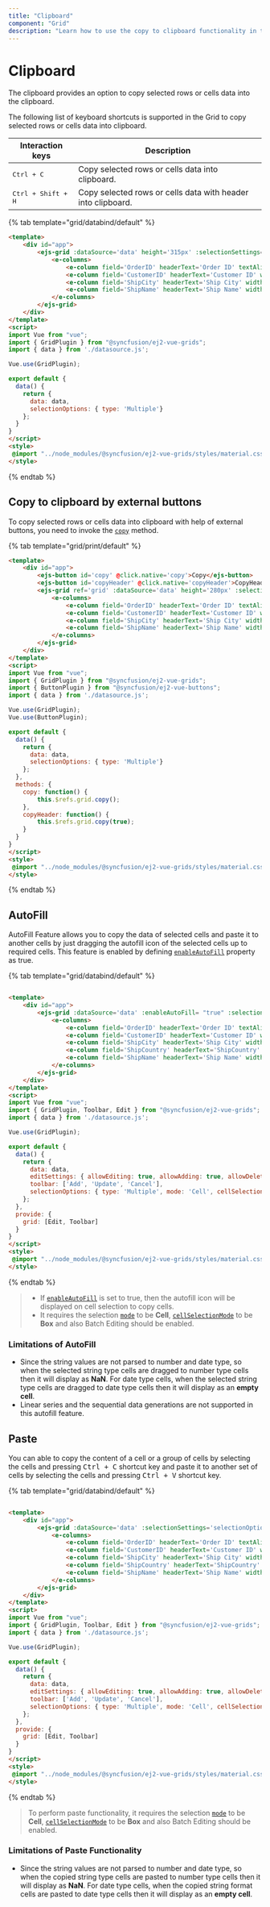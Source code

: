 ```yaml
---
title: "Clipboard"
component: "Grid"
description: "Learn how to use the copy to clipboard functionality in the Essential JS 2 DataGrid Control."
---
```


# Clipboard

The clipboard provides an option to copy selected rows or cells data into the clipboard.

The following list of keyboard shortcuts is supported in the Grid to copy selected rows or cells data into clipboard.

Interaction keys |Description
-----|-----
<kbd>Ctrl + C</kbd> |Copy selected rows or cells data into clipboard.
<kbd>Ctrl + Shift + H</kbd> |Copy selected rows or cells data with header into clipboard.

{% tab template="grid/databind/default" %}

```html
<template>
    <div id="app">
        <ejs-grid :dataSource='data' height='315px' :selectionSettings='selectionOptions'>
            <e-columns>
                <e-column field='OrderID' headerText='Order ID' textAlign='Right' width=120></e-column>
                <e-column field='CustomerID' headerText='Customer ID' width=150></e-column>
                <e-column field='ShipCity' headerText='Ship City' width=150></e-column>
                <e-column field='ShipName' headerText='Ship Name' width=150></e-column>
            </e-columns>
        </ejs-grid>
    </div>
</template>
<script>
import Vue from "vue";
import { GridPlugin } from "@syncfusion/ej2-vue-grids";
import { data } from './datasource.js';

Vue.use(GridPlugin);

export default {
  data() {
    return {
      data: data,
      selectionOptions: { type: 'Multiple'}
    };
  }
}
</script>
<style>
 @import "../node_modules/@syncfusion/ej2-vue-grids/styles/material.css";
</style>

```

{% endtab %}

## Copy to clipboard by external buttons

To copy selected rows or cells data into clipboard with help of external buttons, you need to invoke the [`copy`](../api/grid/clipboard/#copy)
method.

{% tab template="grid/print/default" %}

```html
<template>
    <div id="app">
        <ejs-button id='copy' @click.native='copy'>Copy</ejs-button>
        <ejs-button id='copyHeader' @click.native='copyHeader'>CopyHeader</ejs-button>
        <ejs-grid ref='grid' :dataSource='data' height='280px' :selectionSettings='selectionOptions'>
            <e-columns>
                <e-column field='OrderID' headerText='Order ID' textAlign='Right' width=120></e-column>
                <e-column field='CustomerID' headerText='Customer ID' width=150></e-column>
                <e-column field='ShipCity' headerText='Ship City' width=150></e-column>
                <e-column field='ShipName' headerText='Ship Name' width=150></e-column>
            </e-columns>
        </ejs-grid>
    </div>
</template>
<script>
import Vue from "vue";
import { GridPlugin } from "@syncfusion/ej2-vue-grids";
import { ButtonPlugin } from "@syncfusion/ej2-vue-buttons";
import { data } from './datasource.js';

Vue.use(GridPlugin);
Vue.use(ButtonPlugin);

export default {
  data() {
    return {
      data: data,
      selectionOptions: { type: 'Multiple'}
    };
  },
  methods: {
    copy: function() {
        this.$refs.grid.copy();
    },
    copyHeader: function() {
        this.$refs.grid.copy(true);
    }
  }
}
</script>
<style>
 @import "../node_modules/@syncfusion/ej2-vue-grids/styles/material.css";
</style>

```

{% endtab %}

## AutoFill

AutoFill Feature allows you to copy the data of selected cells and paste it to another cells by just dragging the autofill icon of the selected cells up to required cells. This feature is enabled by defining [`enableAutoFill`](../api/grid/#enableautofill) property as true.

{% tab template="grid/databind/default" %}

```html

<template>
    <div id="app">
        <ejs-grid :dataSource='data' :enableAutoFill= "true" :selectionSettings='selectionOptions' :editSettings='editSettings' :toolbar='toolbar' height='273px'>
            <e-columns>
                <e-column field='OrderID' headerText='Order ID' textAlign='Right' :isPrimaryKey='true' :visible='false' width=120></e-column>
                <e-column field='CustomerID' headerText='Customer ID' width=150></e-column>
                <e-column field='ShipCity' headerText='Ship City' width=150></e-column>
                <e-column field='ShipCountry' headerText='ShipCountry' width=150></e-column>
                <e-column field='ShipName' headerText='Ship Name' width=150></e-column>
            </e-columns>
        </ejs-grid>
    </div>
</template>
<script>
import Vue from "vue";
import { GridPlugin, Toolbar, Edit } from "@syncfusion/ej2-vue-grids";
import { data } from './datasource.js';

Vue.use(GridPlugin);

export default {
  data() {
    return {
      data: data,
      editSettings: { allowEditing: true, allowAdding: true, allowDeleting: true, mode: 'Batch' },
      toolbar: ['Add', 'Update', 'Cancel'],
      selectionOptions: { type: 'Multiple', mode: 'Cell', cellSelectionMode: 'Box' }
    };
  },
  provide: {
    grid: [Edit, Toolbar]
  }
}
</script>
<style>
 @import "../node_modules/@syncfusion/ej2-vue-grids/styles/material.css";
</style>

```

{% endtab %}

> * If [`enableAutoFill`](../api/grid/#enableautofill) is set to true, then the autofill icon will be displayed on cell selection to copy cells.
> * It requires the selection [`mode`](../api/grid/selectionMode/) to be **Cell**,  [`cellSelectionMode`](../api/grid/cellSelectionMode/) to be **Box** and also Batch Editing should be enabled.

### Limitations of AutoFill

* Since the string values are not parsed to number and date type, so when the selected string type cells are dragged to number type cells then it will display as **NaN**. For date type cells, when the selected string type cells are dragged to date type cells then it will display as an **empty cell**.
* Linear series and the sequential data generations are not supported in this autofill feature.

## Paste

You can able to copy the content of a cell or a group of cells by selecting the cells and pressing <kbd>Ctrl + C</kbd> shortcut key and paste it to another set of cells by selecting the cells and pressing <kbd>Ctrl + V</kbd> shortcut key.

{% tab template="grid/databind/default" %}

```html

<template>
    <div id="app">
        <ejs-grid :dataSource='data' :selectionSettings='selectionOptions' :editSettings='editSettings' :toolbar='toolbar' height='273px'>
            <e-columns>
                <e-column field='OrderID' headerText='Order ID' textAlign='Right' :isPrimaryKey='true' :visible='false' width=120></e-column>
                <e-column field='CustomerID' headerText='Customer ID' width=150></e-column>
                <e-column field='ShipCity' headerText='Ship City' width=150></e-column>
                <e-column field='ShipCountry' headerText='ShipCountry' width=150></e-column>
                <e-column field='ShipName' headerText='Ship Name' width=150></e-column>
            </e-columns>
        </ejs-grid>
    </div>
</template>
<script>
import Vue from "vue";
import { GridPlugin, Toolbar, Edit } from "@syncfusion/ej2-vue-grids";
import { data } from './datasource.js';

Vue.use(GridPlugin);

export default {
  data() {
    return {
      data: data,
      editSettings: { allowEditing: true, allowAdding: true, allowDeleting: true, mode: 'Batch' },
      toolbar: ['Add', 'Update', 'Cancel'],
      selectionOptions: { type: 'Multiple', mode: 'Cell', cellSelectionMode: 'Box' }
    };
  },
  provide: {
    grid: [Edit, Toolbar]
  }
}
</script>
<style>
 @import "../node_modules/@syncfusion/ej2-vue-grids/styles/material.css";
</style>

```

{% endtab %}

> To perform paste functionality, it requires the selection [`mode`](../api/grid/selectionMode/) to be **Cell**,  [`cellSelectionMode`](../api/grid/cellSelectionMode/) to be **Box** and also Batch Editing should be enabled.

### Limitations of Paste Functionality

* Since the string values are not parsed to number and date type, so when the copied string type cells are pasted to number type cells then it will display as **NaN**. For date type cells, when the copied string format cells are pasted to date type cells then it will display as an **empty cell**.